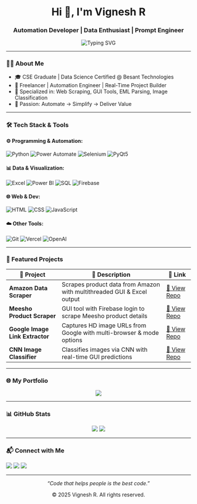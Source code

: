 <h1 align="center">Hi 👋, I'm Vignesh R</h1>
<h3 align="center">Automation Developer | Data Enthusiast | Prompt Engineer</h3>

<p align="center">
  <img src="https://readme-typing-svg.demolab.com?font=Fira+Code&size=20&pause=1000&center=true&width=435&lines=Automating+Workflows+%7C+Python+%7C+Data+%7C+AI+%7C+DevOps" alt="Typing SVG" />
</p>

---

### 👨‍💻 About Me

- 🎓 CSE Graduate | Data Science Certified @ Besant Technologies  
- 💼 Freelancer | Automation Engineer | Real-Time Project Builder  
- 🧠 Specialized in: Web Scraping, GUI Tools, EML Parsing, Image Classification  
- 🚀 Passion: Automate → Simplify → Deliver Value

---

### 🛠 Tech Stack & Tools

#### ⚙️ Programming & Automation:
![Python](https://img.shields.io/badge/Python-3776AB?style=for-the-badge&logo=python&logoColor=white)
![Power Automate](https://img.shields.io/badge/Power%20Automate-0066FF?style=for-the-badge&logo=microsoft&logoColor=white)
![Selenium](https://img.shields.io/badge/Selenium-43B02A?style=for-the-badge&logo=selenium&logoColor=white)
![PyQt5](https://img.shields.io/badge/PyQt5-41CD52?style=for-the-badge&logo=qt&logoColor=white)

#### 📊 Data & Visualization:
![Excel](https://img.shields.io/badge/Excel-217346?style=for-the-badge&logo=microsoft-excel&logoColor=white)
![Power BI](https://img.shields.io/badge/Power%20BI-F2C811?style=for-the-badge&logo=powerbi&logoColor=black)
![SQL](https://img.shields.io/badge/SQL-003B57?style=for-the-badge&logo=mysql&logoColor=white)
![Firebase](https://img.shields.io/badge/Firebase-FFCA28?style=for-the-badge&logo=firebase&logoColor=black)

#### 🌐 Web & Dev:
![HTML](https://img.shields.io/badge/HTML5-E34F26?style=for-the-badge&logo=html5&logoColor=white)
![CSS](https://img.shields.io/badge/CSS3-1572B6?style=for-the-badge&logo=css3&logoColor=white)
![JavaScript](https://img.shields.io/badge/JavaScript-F0DB4F?style=for-the-badge&logo=javascript&logoColor=black)

#### ☁️ Other Tools:
![Git](https://img.shields.io/badge/Git-F05032?style=for-the-badge&logo=git&logoColor=white)
![Vercel](https://img.shields.io/badge/Vercel-000000?style=for-the-badge&logo=vercel&logoColor=white)
![OpenAI](https://img.shields.io/badge/OpenAI-412991?style=for-the-badge&logo=openai&logoColor=white)

---

### 🚀 Featured Projects

| 💼 Project | 🔎 Description | 🔗 Link |
|-----------|----------------|--------|
| **Amazon Data Scraper** | Scrapes product data from Amazon with multithreaded GUI & Excel output | [🔗 View Repo](https://github.com/Vichu-R/Amazon-Data-Scrapper) |
| **Meesho Product Scraper** | GUI tool with Firebase login to scrape Meesho product details | [🔗 View Repo](https://github.com/Vichu-R/Meesho-Product-Scrapper) |
| **Google Image Link Extractor** | Captures HD image URLs from Google with multi-browser & mode options | [🔗 View Repo](https://github.com/Vichu-R/Google-Image-Link-Extractor) |
| **CNN Image Classifier** | Classifies images via CNN with real-time GUI predictions | [🔗 View Repo](https://github.com/Vichu-R/CNN-Image-Classifier) |

---

### 🌐 My Portfolio

<p align="center">
  <a href="https://vignesh-r-portfolio.vercel.app" target="_blank">
    <img src="https://img.shields.io/badge/🚀%20Visit%20My%20Portfolio-00c896?style=for-the-badge&logo=vercel&logoColor=white"/>
  </a>
</p>

---

### 📊 GitHub Stats

<p align="center">
  <img src="https://github-readme-stats.vercel.app/api?username=Vichu-R&show_icons=true&theme=radical" />
  <img src="https://github-readme-streak-stats.herokuapp.com/?user=Vichu-R&theme=radical" />
</p>

---

### 📬 Connect with Me

<p align="left">
  <a href="mailto:vignesh.rajeshkumar2003@gmail.com"><img src="https://img.shields.io/badge/Gmail-EA4335?style=for-the-badge&logo=gmail&logoColor=white"/></a>
  <a href="https://www.linkedin.com/in/vignesh-r-2003/" target="_blank"><img src="https://img.shields.io/badge/LinkedIn-0A66C2?style=for-the-badge&logo=linkedin&logoColor=white" /></a>
  <a href="https://github.com/Vichu-R/Vignesh-R"><img src="https://img.shields.io/badge/GitHub-171515?style=for-the-badge&logo=github&logoColor=white" /></a>
</p>

---

<p align="center"><i>“Code that helps people is the best code.”</i></p>
<p align="center">© 2025 Vignesh R. All rights reserved.</p>
